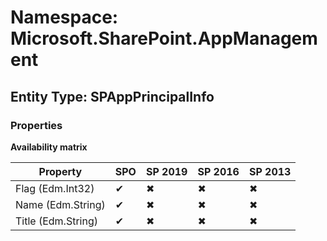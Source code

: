 # Namespace: Microsoft.SharePoint.AppManagement
## Entity Type: SPAppPrincipalInfo

### Properties

**Availability matrix**

Property | SPO | SP 2019 | SP 2016 | SP 2013
----------|-----|---------|---------|--------
Flag (Edm.Int32) | ✔ | ✖ | ✖ | ✖
Name (Edm.String) | ✔ | ✖ | ✖ | ✖
Title (Edm.String) | ✔ | ✖ | ✖ | ✖

